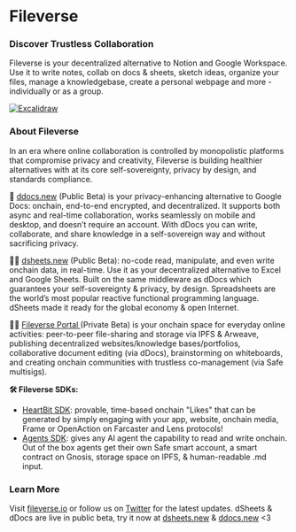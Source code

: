 # Fileverse

### Discover Trustless Collaboration 

Fileverse is your decentralized alternative to Notion and Google Workspace. Use it to write notes, collab on docs & sheets, sketch ideas, organize your files, manage a knowledgebase, create a personal webpage and more - individually or as a group.

<a href="https://fileverse.io" target="_blank" rel="noopener">
  <picture>
    <img alt="Excalidraw" src="https://files.slack.com/files-pri/T031N5YENTU-F06T1MAFFPU/image.png?pub_secret=04a043277d" />
  </picture>
</a>

### About Fileverse
In an era where online collaboration is controlled by monopolistic platforms that compromise privacy and creativity, Fileverse is building healthier alternatives with at its core self-sovereignty, privacy by design, and standards compliance. 

💛 [ddocs.new](http://ddocs.new/) (Public Beta) is your privacy-enhancing alternative to Google Docs: onchain, end-to-end encrypted, and decentralized. It supports both async and real-time collaboration, works seamlessly on mobile and desktop, and doesn’t require an account. With dDocs you can write, collaborate, and share knowledge in a self-sovereign way and without sacrificing privacy.

👩‍🏭 [dsheets.new](http://dsheets.new/) (Public Beta): no-code read, manipulate, and even write onchain data, in real-time. Use it as your decentralized alternative to Excel and Google Sheets. Built on the same middleware as dDocs which guarantees your self-sovereignty & privacy, by design. Spreadsheets are the world’s most popular reactive functional programming language. dSheets made it ready for the global economy & open Internet.

👩‍💻 [Fileverse Portal ](https://fileverse.io/portal)(Private Beta) is your onchain space for everyday online activities: peer-to-peer file-sharing and storage via IPFS & Arweave, publishing decentralized websites/knowledge bases/portfolios, collaborative document editing (via dDocs), brainstorming on whiteboards, and creating onchain communities with trustless co-management (via Safe multisigs).

**🛠️ Fileverse SDKs:**
- [HeartBit SDK](https://fileverse.io/heartbit): provable, time-based onchain "Likes" that can be generated by simply engaging with your app, website, onchain media, Frame or OpenAction on Farcaster and Lens protocols!
- [Agents SDK](https://agents.fileverse.io/): gives any AI agent the capability to read and write onchain. Out of the box agents get their own Safe smart account, a smart contract on Gnosis, storage space on IPFS, & human-readable .md input.
 

### Learn More
Visit [fileverse.io](https://fileverse.io) or follow us on [Twitter](https://twitter.com/fileverse) for the latest updates. dSheets & dDocs are live in public beta, try it now at [dsheets.new](http://dsheets.new/) & [ddocs.new](http://ddocs.new/) <3
